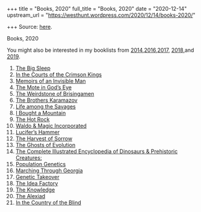 +++
title = "Books, 2020"
full_title = "Books, 2020"
date = "2020-12-14"
upstream_url = "https://westhunt.wordpress.com/2020/12/14/books-2020/"

+++
Source: [here](https://westhunt.wordpress.com/2020/12/14/books-2020/).

Books, 2020

You might also be interested in my booklists from
[2014](https://westhunt.wordpress.com/2014/12/11/books/),[2016](https://westhunt.wordpress.com/2016/12/04/books-2016/),[2017,](https://westhunt.wordpress.com/2017/12/14/books-2017/)
[2018](https://westhunt.wordpress.com/2018/12/02/books-2018/)[,](https://westhunt.wordpress.com/2018/12/02/books-2018/)and
[2019](https://westhunt.wordpress.com/2019/12/09/books-2019/).

1.  [The Big
    Sleep](https://www.amazon.com/gp/product/0394758285/ref=as_li_tl?ie=UTF8&camp=1789&creative=9325&creativeASIN=0394758285&linkCode=as2&tag=the10000yeaex-20&linkId=c67e3031c7a82ab38aba9025e99bcd30)
2.  [In the Courts of the Crimson
    Kings](https://www.amazon.com/gp/product/B000WJVJQ8/ref=as_li_tl?ie=UTF8&camp=1789&creative=9325&creativeASIN=B000WJVJQ8&linkCode=as2&tag=the10000yeaex-20&linkId=afd6d00261052f0e2ca28365912f153d)
3.  [Memoirs of an Invisible
    Man](https://www.amazon.com/gp/product/0689117353/ref=as_li_tl?ie=UTF8&camp=1789&creative=9325&creativeASIN=0689117353&linkCode=as2&tag=the10000yeaex-20&linkId=83a648c203f2622c69285d9ef5c1b972)
4.  [The Mote in God’s
    Eye](https://www.amazon.com/gp/product/0671741926/ref=as_li_tl?ie=UTF8&camp=1789&creative=9325&creativeASIN=0671741926&linkCode=as2&tag=the10000yeaex-20&linkId=ce8b39ad3ab44053b527c61764cba585)
5.  [The Weirdstone of
    Brisingamen](https://www.amazon.com/gp/product/0008248494/ref=as_li_tl?ie=UTF8&camp=1789&creative=9325&creativeASIN=0008248494&linkCode=as2&tag=the10000yeaex-20&linkId=32364164133b4536958b61fa92a861af)
6.  [The Brothers
    Karamazov](https://www.amazon.com/gp/offer-listing/0374528373/ref=as_li_tl?ie=UTF8&camp=1789&creative=9325&creativeASIN=0374528373&linkCode=am2&tag=the10000yeaex-20&linkId=5febe134e687ce5b100c849244d1302b)
7.  [Life among the
    Savages](https://www.amazon.com/gp/product/0143128043/ref=as_li_tl?ie=UTF8&camp=1789&creative=9325&creativeASIN=0143128043&linkCode=as2&tag=the10000yeaex-20&linkId=b79b5feee95436ab7520aef389e24b15)
8.  [I Bought a
    Mountain](https://www.amazon.com/gp/product/1871083052/ref=as_li_tl?ie=UTF8&camp=1789&creative=9325&creativeASIN=1871083052&linkCode=as2&tag=the10000yeaex-20&linkId=22f92caae2732588ab38f137210e5572)
9.  [The Hot
    Rock](https://www.amazon.com/gp/product/0446677035/ref=as_li_tl?ie=UTF8&camp=1789&creative=9325&creativeASIN=0446677035&linkCode=as2&tag=the10000yeaex-20&linkId=a85b46fdc34f11f8816818ba94a2beda)
10. [Waldo & Magic
    Incorporated](https://www.amazon.com/gp/product/B00J1HZAE4/ref=as_li_tl?ie=UTF8&camp=1789&creative=9325&creativeASIN=B00J1HZAE4&linkCode=as2&tag=the10000yeaex-20&linkId=4eb76a7021d7db65ef7491ec74755882)
11. [Lucifer’s
    Hammer](https://www.amazon.com/gp/product/0449208133/ref=as_li_tl?ie=UTF8&camp=1789&creative=9325&creativeASIN=0449208133&linkCode=as2&tag=the10000yeaex-20&linkId=af78552c82b833ab763a9a4ba1497c21)
12. [The Harvest of
    Sorrow](https://www.amazon.com/gp/product/0195051807/ref=as_li_tl?ie=UTF8&camp=1789&creative=9325&creativeASIN=0195051807&linkCode=as2&tag=the10000yeaex-20&linkId=5ff08053a0021c7ea0995276bcb050e7)
13. [The Ghosts of
    Evolution](https://www.amazon.com/gp/product/0465005527/ref=as_li_tl?ie=UTF8&camp=1789&creative=9325&creativeASIN=0465005527&linkCode=as2&tag=the10000yeaex-20&linkId=0b08b4272d2f1da44ace6be41ed0bd2d)
14. [The Complete Illustrated Encyclopedia of Dinosaurs & Prehistoric
    Creatures:](https://www.amazon.com/gp/product/1846812097/ref=as_li_tl?ie=UTF8&camp=1789&creative=9325&creativeASIN=1846812097&linkCode=as2&tag=the10000yeaex-20&linkId=79a5e67000ca92479227ae2a6c3aace7)
15. [Population
    Genetics](https://www.amazon.com/gp/product/0801880092/ref=as_li_tl?ie=UTF8&camp=1789&creative=9325&creativeASIN=0801880092&linkCode=as2&tag=the10000yeaex-20&linkId=96e0c1fff83b2486d1d0fb37775151ef)
16. [Marching Through
    Georgia](https://www.amazon.com/gp/product/0671654071/ref=as_li_tl?ie=UTF8&camp=1789&creative=9325&creativeASIN=0671654071&linkCode=as2&tag=the10000yeaex-20&linkId=6c86168c63f3f386689a13001460c614)
17. [Genetic
    Takeover](https://www.amazon.com/gp/product/0521233127/ref=as_li_tl?ie=UTF8&camp=1789&creative=9325&creativeASIN=0521233127&linkCode=as2&tag=the10000yeaex-20&linkId=3476aaec3d0dd981bf2aa308e9754fdf)
18. [The Idea
    Factory](https://www.amazon.com/gp/product/B005GSZIWG/ref=as_li_tl?ie=UTF8&camp=1789&creative=9325&creativeASIN=B005GSZIWG&linkCode=as2&tag=the10000yeaex-20&linkId=9880852241cd9b8b878fc8603f85b096)
19. [The
    Knowledge](https://www.amazon.com/gp/product/0143127047/ref=as_li_tl?ie=UTF8&camp=1789&creative=9325&creativeASIN=0143127047&linkCode=as2&tag=the10000yeaex-20&linkId=cf6b7e9f9bab5adb22947b1df8827fe7)
20. [The
    Alexiad](https://www.amazon.com/gp/product/0140455272/ref=as_li_tl?ie=UTF8&camp=1789&creative=9325&creativeASIN=0140455272&linkCode=as2&tag=the10000yeaex-20&linkId=eac2c1b2d791f73b0b51cea20443517a)
21. [In the Country of the
    Blind](https://www.amazon.com/gp/product/076534498X/ref=as_li_tl?ie=UTF8&camp=1789&creative=9325&creativeASIN=076534498X&linkCode=as2&tag=the10000yeaex-20&linkId=c76852cfe9e04dae234e46bc1bcfecb8)

